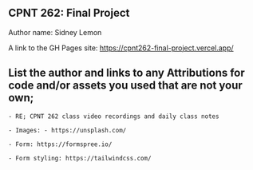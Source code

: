 ## CPNT 262: Final Project

Author name: Sidney Lemon

A link to the GH Pages site: https://cpnt262-final-project.vercel.app/

## List the author and links to any Attributions for code and/or assets you used that are not your own;

    - RE; CPNT 262 class video recordings and daily class notes

    - Images: - https://unsplash.com/

    - Form: https://formspree.io/

    - Form styling: https://tailwindcss.com/
